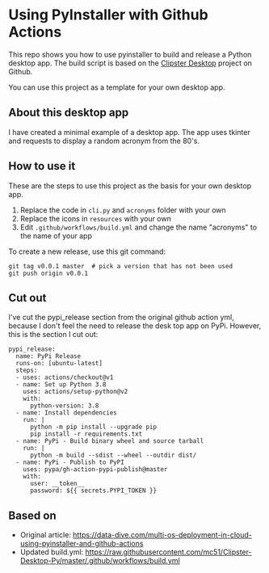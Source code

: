 # Using PyInstaller with Github Actions

This repo shows you how to use pyinstaller to build and release a Python desktop app.
The build script is based on the [Clipster Desktop](https://github.com/mc51/Clipster-Desktop)
project on Github.

You can use this project as a template for your own desktop app.

## About this desktop app

I have created a minimal example of a desktop app. The app uses tkinter and requests to
display a random acronym from the 80's.

## How to use it

These are the steps to use this project as the basis for your own desktop app.

1. Replace the code in `cli.py` and `acronyms` folder with your own
1. Replace the icons in `resources` with your own
1. Edit `.github/workflows/build.yml` and change the name "acronyms" to the name of your app


To create a new release, use this git command:

```
git tag v0.0.1 master  # pick a version that has not been used
git push origin v0.0.1
```

## Cut out

I've cut the pypi_release section from the original github action yml, because
I don't feel the need to release the desk top app on PyPi. However, this is
the section I cut out:

```
pypi_release:
  name: PyPi Release
  runs-on: [ubuntu-latest]
  steps:
  - uses: actions/checkout@v1
  - name: Set up Python 3.8
    uses: actions/setup-python@v2
    with:
      python-version: 3.8
  - name: Install dependencies
    run: |
      python -m pip install --upgrade pip
      pip install -r requirements.txt
  - name: PyPi - Build binary wheel and source tarball
    run: |
      python -m build --sdist --wheel --outdir dist/
  - name: PyPi - Publish to PyPI
    uses: pypa/gh-action-pypi-publish@master
    with:
      user: __token__
      password: ${{ secrets.PYPI_TOKEN }}
```

## Based on
- Original article: https://data-dive.com/multi-os-deployment-in-cloud-using-pyinstaller-and-github-actions
- Updated build.yml: https://raw.githubusercontent.com/mc51/Clipster-Desktop-Py/master/.github/workflows/build.yml
